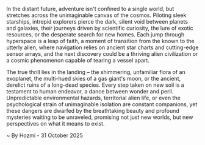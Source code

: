 
In the distant future, adventure isn't confined to a single world, but stretches across the unimaginable canvas of the cosmos. Piloting sleek starships, intrepid explorers pierce the dark, silent void between planets and galaxies, their journeys driven by scientific curiosity, the lure of exotic resources, or the desperate search for new homes. Each jump through hyperspace is a leap of faith, a moment of transition from the known to the utterly alien, where navigation relies on ancient star charts and cutting-edge sensor arrays, and the next discovery could be a thriving alien civilization or a cosmic phenomenon capable of tearing a vessel apart.

The true thrill lies in the landing – the shimmering, unfamiliar flora of an exoplanet, the multi-hued skies of a gas giant's moon, or the ancient, derelict ruins of a long-dead species. Every step taken on new soil is a testament to human endeavor, a dance between wonder and peril. Unpredictable environmental hazards, territorial alien life, or even the psychological strain of unimaginable isolation are constant companions, yet these dangers are dwarfed by the breathtaking beauty and profound mysteries waiting to be unraveled, promising not just new worlds, but new perspectives on what it means to exist.

~ By Hozmi - 31 October 2025
